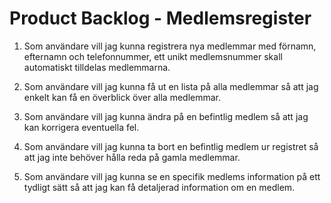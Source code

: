 # Product Backlog - Medlemsregister #

1. Som användare vill jag kunna registrera nya medlemmar med förnamn, efternamn och telefonnummer, ett unikt medlemsnummer skall automatiskt tilldelas medlemmarna.

2. Som användare vill jag kunna få ut en lista på alla medlemmar så att jag enkelt kan få en överblick över alla medlemmar.

3. Som användare vill jag kunna ändra på en befintlig medlem så att jag kan korrigera eventuella fel.

4. Som användare vill jag kunna ta bort en befintlig medlem ur registret så att jag inte behöver hålla reda på gamla medlemmar.

5. Som användare vill jag kunna se en specifik medlems information på ett tydligt sätt så att jag kan få detaljerad information om en medlem.

